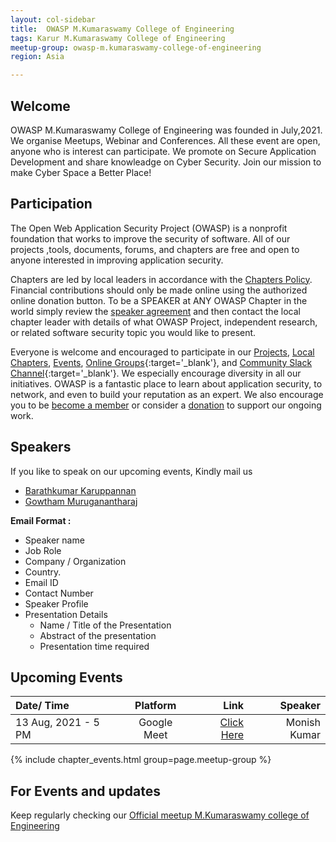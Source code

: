 ```yaml
---
layout: col-sidebar
title:  OWASP M.Kumaraswamy College of Engineering
tags: Karur M.Kumaraswamy College of Engineering
meetup-group: owasp-m.kumaraswamy-college-of-engineering
region: Asia 

---
```


## Welcome

OWASP M.Kumaraswamy College of Engineering was founded in July,2021. We organise Meetups, Webinar and Conferences. All these event are open, anyone who is interest can participate. We promote on Secure Application Development and share knowleadge on Cyber Security. Join our mission to make Cyber Space a Better Place!

## Participation
The Open Web Application Security Project (OWASP) is a nonprofit foundation that works to improve the security of software. All of our projects ,tools, documents, forums, and chapters are free and open to anyone interested in improving application security. 

Chapters are led by local leaders in accordance with the [Chapters Policy](/www-policy/operational/chapters). Financial contributions should only be made online using the authorized online donation button. To be a SPEAKER at ANY OWASP Chapter in the world simply review the [speaker agreement](/www-policy/legal/speaker-agreement) and then contact the local chapter leader with details of what OWASP Project, independent research, or related software security topic you would like to present.

Everyone is welcome and encouraged to participate in our [Projects](/projects/), [Local Chapters](/chapters/), [Events](/events/), [Online Groups](https://groups.google.com/a/owasp.com/){:target='_blank'}, and [Community Slack Channel](https://owasp.slack.com/){:target='_blank'}. We especially encourage diversity in all our initiatives. OWASP is a fantastic place to learn about application security, to network, and even to build your reputation as an expert. We also encourage you to be [become a member](/membership/) or consider a [donation](/donate/) to support our ongoing work.

## Speakers
If you like to speak on our upcoming events, Kindly mail us

* [Barathkumar Karuppannan](mailto:barathkumar.karuppanannan@owasp.org)
* [Gowtham Muruganantharaj](mailto:gowtham.muruganantharaj@owasp.org)


**Email Format :**

- Speaker name
- Job Role
- Company / Organization
- Country.
- Email ID
- Contact Number
- Speaker Profile
- Presentation Details
    - Name / Title of the Presentation
    - Abstract of the presentation
    - Presentation time required


## Upcoming Events


| Date/ Time           | Platform    | Link                              |    Speaker |
| :---                 |    :----:   |                                         ---: |    ---: |
| 13 Aug, 2021 - 5 PM  | Google Meet |   [Click Here](meet.google.com/wpp-tnrv-hoz) | Monish Kumar |

{% include chapter_events.html group=page.meetup-group %}

##  For Events and updates
Keep regularly checking our [Official meetup M.Kumaraswamy college of Engineering](https://www.meetup.com/owasp-m-kumaraswamy-college-of-engineering/)

